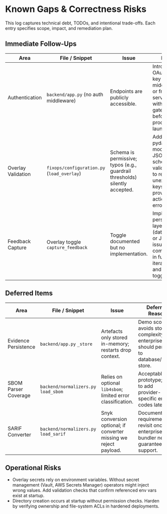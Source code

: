# Known Gaps & Correctness Risks

This log captures technical debt, TODOs, and intentional trade-offs. Each entry specifies scope,
impact, and remediation plan.

## Immediate Follow-Ups

| Area | File / Snippet | Issue | Plan |
| ---- | -------------- | ----- | ---- |
| Authentication | `backend/app.py` (no auth middleware) | Endpoints are publicly accessible. | Introduce OAuth/API key middleware or front service with gateway before production launch. |
| Overlay Validation | `fixops/configuration.py` (`load_overlay`) | Schema is permissive; typos (e.g., guardrail thresholds) silently accepted. | Add pydantic model or JSON schema validation to reject unexpected keys and provide actionable errors. |
| Feedback Capture | Overlay toggle `capture_feedback` | Toggle documented but no implementation. | Implement persistence layer (database or Jira issue comments) in future iteration and honour toggle. |

## Deferred Items

| Area | File / Snippet | Issue | Deferred Reason |
| ---- | -------------- | ----- | --------------- |
| Evidence Persistence | `backend/app.py` `_store` | Artefacts only stored in-memory; restarts drop context. | Demo scope avoids storage complexity; enterprise build should persist to database/object store. |
| SBOM Parser Coverage | `backend/normalizers.py` `load_sbom` | Relies on optional `lib4sbom`; limited error classification. | Acceptable for prototype; plan to add provider-specific error codes later. |
| SARIF Converter | `backend/normalizers.py` `load_sarif` | Snyk conversion optional; if converter missing we reject payload. | Documented requirement; revisit once enterprise bundler needs guaranteed support. |

## Operational Risks

- Overlay secrets rely on environment variables. Without secret management (Vault, AWS Secrets Manager)
  operators might inject wrong values. Add validation checks that confirm referenced env vars exist at
  startup.
- Directory creation occurs at startup without permission checks. Harden by verifying ownership and
  file-system ACLs in hardened deployments.
